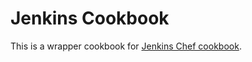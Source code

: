 # Jenkins Cookbook

This is a wrapper cookbook for [Jenkins Chef cookbook](https://github.com/chef-cookbooks/jenkins).